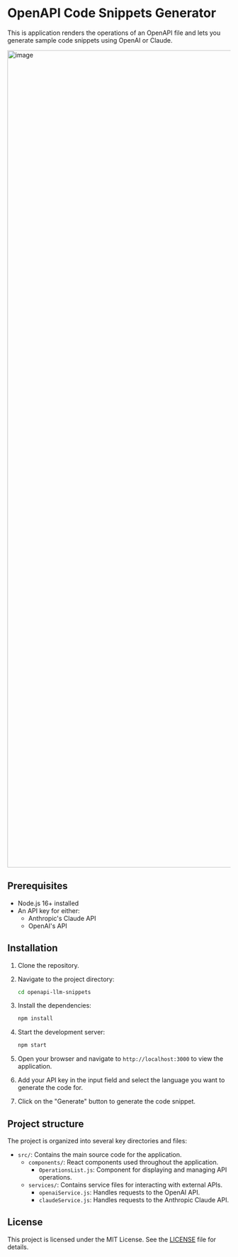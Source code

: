 # OpenAPI Code Snippets Generator

This is application renders the operations of an OpenAPI file and lets you generate sample code snippets using OpenAI or Claude.

<img width="1840" alt="image" src="https://github.com/user-attachments/assets/6f75f9cf-7c82-418f-9d76-900868a0798c" />

## Prerequisites

- Node.js 16+ installed
- An API key for either:
  - Anthropic's Claude API
  - OpenAI's API

## Installation

1. Clone the repository.
2. Navigate to the project directory:
   ```sh
   cd openapi-llm-snippets
   ```

3. Install the dependencies:
   ```sh
   npm install
   ```
4. Start the development server:
   ```sh
   npm start
   ```
5. Open your browser and navigate to `http://localhost:3000` to view the application.
6. Add your API key in the input field and select the language you want to generate the code for.
7. Click on the "Generate" button to generate the code snippet.

## Project structure

The project is organized into several key directories and files:

- `src/`: Contains the main source code for the application.
  - `components/`: React components used throughout the application.
    - `OperationsList.js`: Component for displaying and managing API operations.
  - `services/`: Contains service files for interacting with external APIs.
    - `openaiService.js`: Handles requests to the OpenAI API.
    - `claudeService.js`: Handles requests to the Anthropic Claude API.

## License

This project is licensed under the MIT License. See the [LICENSE](LICENSE) file for details.








